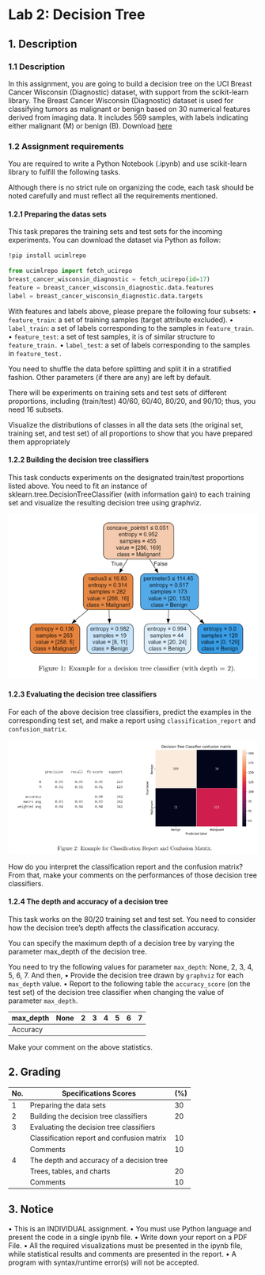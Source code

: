 # Lab 2: Decision Tree

## 1. Description

### 1.1 Description

In this assignment, you are going to build a decision tree on the UCI Breast Cancer Wisconsin (Diagnostic) dataset, with support from the scikit-learn library.
The Breast Cancer Wisconsin (Diagnostic) dataset is used for classifying tumors as malignant or benign based on 30 numerical features derived from imaging data. It includes 569 samples, with labels indicating either malignant (M) or benign (B).
Download [here](https://archive.ics.uci.edu/dataset/17/breast+cancer+wisconsin+diagnostic)

### 1.2 Assignment requirements

You are required to write a Python Notebook (.ipynb) and use scikit-learn library to fulfill the following tasks.

Although there is no strict rule on organizing the code, each task should be noted carefully and must reflect all the requirements mentioned.

#### 1.2.1 Preparing the datas sets

This task prepares the training sets and test sets for the incoming experiments.
You can download the dataset via Python as follow:

``` bash
!pip install ucimlrepo
```

``` python
from ucimlrepo import fetch_ucirepo
breast_cancer_wisconsin_diagnostic = fetch_ucirepo(id=17)
feature = breast_cancer_wisconsin_diagnostic.data.features
label = breast_cancer_wisconsin_diagnostic.data.targets
```

With features and labels above, please prepare the following four subsets:
• `feature_train`: a set of training samples (target attribute excluded).
• `label_train`: a set of labels corresponding to the samples in `feature_train`.
• `feature_test`: a set of test samples, it is of similar structure to `feature_train.`
• `label_test`: a set of labels corresponding to the samples in `feature_test.`

You need to shuffle the data before splitting and split it in a stratified fashion. Other parameters (if there are any) are left by default.

There will be experiments on training sets and test sets of different proportions, including (train/test) 40/60, 60/40, 80/20, and 90/10; thus, you need 16 subsets.

Visualize the distributions of classes in all the data sets (the original set, training set, and test set) of all proportions to show that you have prepared them appropriately

#### 1.2.2 Building the decision tree classifiers

This task conducts experiments on the designated train/test proportions listed above.
You need to fit an instance of sklearn.tree.DecisionTreeClassifier (with information gain) to each training set and visualize the resulting decision tree using graphviz.

![alt text](image.png)

#### 1.2.3 Evaluating the decision tree classifiers

For each of the above decision tree classifiers, predict the examples in the corresponding test set, and make a report using `classification_report` and `confusion_matrix`.

![alt text](image-1.png)

How do you interpret the classification report and the confusion matrix? From that, make your comments on the performances of those decision tree classifiers.

#### 1.2.4 The depth and accuracy of a decision tree

This task works on the 80/20 training set and test set. You need to consider how the decision tree’s depth affects the classification accuracy.

You can specify the maximum depth of a decision tree by varying the parameter max_depth of the decision tree.

You need to try the following values for parameter `max_depth`: None, 2, 3, 4, 5, 6, 7. And then,
• Provide the decision tree drawn by `graphviz` for each `max_depth` value.
• Report to the following table the `accuracy_score` (on the test set) of the decision tree classifier when changing the value of parameter `max_depth`.

| max_depth | None | 2 | 3 | 4 | 5 | 6 | 7 |
| --- | --- | --- | --- | --- | --- | --- | --- |
| Accuracy | | | | | | | |

Make your comment on the above statistics.

## 2. Grading

| No. | Specifications Scores | (%) |
| --- | --- | --- |
| 1 | Preparing the data sets | 30 |
| 2 | Building the decision tree classifiers | 20 |
| 3 | Evaluating the decision tree classifiers | |
| | Classification report and confusion matrix | 10 |
| | Comments | 10 |
| 4 | The depth and accuracy of a decision tree | |
| | Trees, tables, and charts | 20 |
| | Comments | 10 |

## 3. Notice

• This is an INDIVIDUAL assignment.
• You must use Python language and present the code in a single ipynb file.
• Write down your report on a PDF File.
• All the required visualizations must be presented in the ipynb file, while statistical results and comments are
presented in the report.
• A program with syntax/runtime error(s) will not be accepted.
